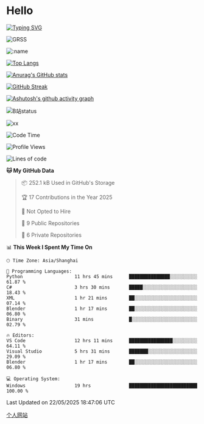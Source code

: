 # Hello


[![Typing SVG](https://readme-typing-svg.demolab.com?font=Fira+Code&pause=1000&color=F78FDE&width=435&lines=Ciallo%ef%bd%9e(%e2%88%a0%e3%83%bb%cf%89%3c+)%e2%8c%92%e2%98%85)](https://git.io/typing-svg)

![GRSS](https://github-readme-steam-card.vercel.app/status/?steamid=76561198221796636&show_in_game_bg=true&show_recent_game_bg=true&animated_avatar=true)

![:name](https://count.getloli.com/get/@hk416?theme=rule34)

[![Top Langs](https://github-readme-stats.vercel.app/api/top-langs/?username=qq583044063qq&locale=cn&hide=javascript,html)](https://github.com/anuraghazra/github-readme-stats)

[![Anurag's GitHub stats](https://github-readme-stats.vercel.app/api?username=qq583044063qq&count_private=true&show_icons=true&locale=cn)](https://github.com/anuraghazra/github-readme-stats)

[![GitHub Streak](https://streak-stats.demolab.com/?user=qq583044063qq&locale=zh_Hans)](https://git.io/streak-stats)

[![Ashutosh's github activity graph](https://github-readme-activity-graph.vercel.app/graph?username=qq583044063qq)](https://github.com/ashutosh00710/github-readme-activity-graph)

![B站status](https://stats.justsong.cn/api/bilibili/?id=3931848&lang=zh-CN)

![xx](xx.gif)

<!--START_SECTION:waka-->
![Code Time](http://img.shields.io/badge/Code%20Time-1%2C594%20hrs%2026%20mins-blue)

![Profile Views](http://img.shields.io/badge/Profile%20Views-3-blue)

![Lines of code](https://img.shields.io/badge/From%20Hello%20World%20I%27ve%20Written-905.4%20thousand%20lines%20of%20code-blue)

**🐱 My GitHub Data** 

> 📦 252.1 kB Used in GitHub's Storage 
 > 
> 🏆 17 Contributions in the Year 2025
 > 
> 🚫 Not Opted to Hire
 > 
> 📜 9 Public Repositories 
 > 
> 🔑 6 Private Repositories 
 > 
📊 **This Week I Spent My Time On** 

```text
🕑︎ Time Zone: Asia/Shanghai

💬 Programming Languages: 
Python                   11 hrs 45 mins      ███████████████░░░░░░░░░░   61.87 % 
C#                       3 hrs 30 mins       █████░░░░░░░░░░░░░░░░░░░░   18.43 % 
XML                      1 hr 21 mins        ██░░░░░░░░░░░░░░░░░░░░░░░   07.14 % 
Blender                  1 hr 17 mins        ██░░░░░░░░░░░░░░░░░░░░░░░   06.80 % 
Binary                   31 mins             █░░░░░░░░░░░░░░░░░░░░░░░░   02.79 % 

🔥 Editors: 
VS Code                  12 hrs 11 mins      ████████████████░░░░░░░░░   64.11 % 
Visual Studio            5 hrs 31 mins       ███████░░░░░░░░░░░░░░░░░░   29.09 % 
Blender                  1 hr 17 mins        ██░░░░░░░░░░░░░░░░░░░░░░░   06.80 % 

💻 Operating System: 
Windows                  19 hrs              █████████████████████████   100.00 % 
```


 Last Updated on 22/05/2025 18:47:06 UTC
<!--END_SECTION:waka-->

[个人网站](https://blog.ayatsukinora.org.cn)
